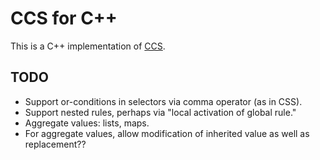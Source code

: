 CCS for C++
===========

This is a C++ implementation of [CCS][1]. 

[1]: http://github.com/hellige/ccs


TODO
----

* Support or-conditions in selectors via comma operator (as in CSS).
* Support nested rules, perhaps via "local activation of global rule."
* Aggregate values: lists, maps.
* For aggregate values, allow modification of inherited value as well as
  replacement??
